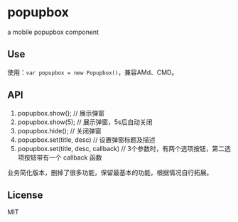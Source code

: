 # popupbox
a mobile popupbox component

## Use
使用：`var popupbox = new Popupbox()`，兼容AMd、CMD。

## API
1. popupbox.show(); // 展示弹窗
2. popupbox.show(5); // 展示弹窗，5s后自动关闭
3. popupbox.hide(); // 关闭弹窗
4. popupbox.set(title, desc) // 设置弹窗标题及描述
5. popupbox.set(title, desc, callback) // 3个参数时，有两个选项按钮，第二选项按钮带有一个 callback 函数

业务简化版本，删掉了很多功能，保留最基本的功能，根据情况自行拓展。

## License
MIT
